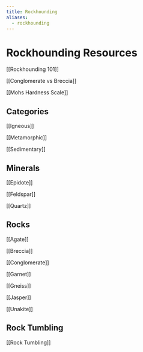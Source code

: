 ```yaml
---
title: Rockhounding
aliases:
  - rockhounding
---
```


# Rockhounding Resources
[[Rockhounding 101]]

[[Conglomerate vs Breccia]]

[[Mohs Hardness Scale]]
## Categories
[[Igneous]]

[[Metamorphic]]

[[Sedimentary]]

## Minerals
[[Epidote]]

[[Feldspar]]

[[Quartz]]

## Rocks
[[Agate]]

[[Breccia]]

[[Conglomerate]]

[[Garnet]]

[[Gneiss]]

[[Jasper]]

[[Unakite]]

## Rock Tumbling
[[Rock Tumbling]]
